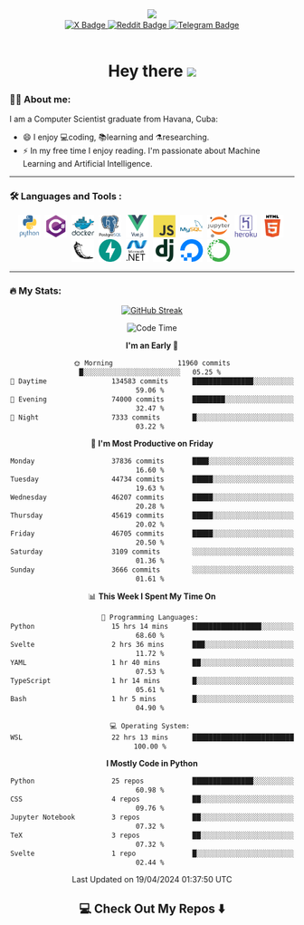 <!--
**lorainemg/lorainemg** is a ✨ _special_ ✨ repository because its `README.md` (this file) appears on your GitHub profile.

Here are some ideas to get you started:
-->
<div id="header" align="center">
  <img src="https://media.giphy.com/media/L1R1tvI9svkIWwpVYr/giphy.gif" width="300"/>
  <div id="badges">
<!--     <a href="https://www.linkedin.com/in/lorainemg">
      <img src="https://img.shields.io/badge/LinkedIn-blue?style=for-the-badge&logo=linkedin&logoColor=white" alt="LinkedIn Badge"/>
    </a> -->
      <a href="https://twitter.com/u_knoth1ng">
      <img src="https://img.shields.io/badge/Twitter-black?style=for-the-badge&logo=x&logoColor=white" alt="X Badge"/>
    </a>
    <a href="https://www.reddit.com/user/u_knothing">
      <img src="https://img.shields.io/badge/Reddit-red?logo=reddit&logoColor=white&style=for-the-badge" alt="Reddit Badge"/>
    </a>
    <a href="https://t.me/u_knothing">
      <img src="https://img.shields.io/badge/Telegram-white?logo=telegram&style=for-the-badge" alt="Telegram Badge"/>
    </a>
  </div>
  <img src="https://komarev.com/ghpvc/?username=lorainemg&style=flat-square&color=red" alt=""/>
</div>

<h1 align="center">Hey there <img src="https://media.giphy.com/media/hvRJCLFzcasrR4ia7z/giphy.gif" width="40"></h1>

<!-- ![Jokes Card](https://readme-jokes.vercel.app/api?hideBorder&theme=react) -->

### 👩‍💻 About me:

I am a Computer Scientist graduate from Havana, Cuba:

<!-- - 🔭 I'm currently working as a Professor at the University of Havana, where I teach Logic, Programming and Machine Learning. -->
- 😄 I enjoy 💻coding, 📚learning and ⚗️researching.
- ⚡ In my free time I enjoy reading. I'm passionate about Machine Learning and Artificial Intelligence.
<!-- - :mailbox:How to reach me: [![Linkedin Badge](https://img.shields.io/badge/Loraine-blue?style=flat&logo=Linkedin&logoColor=white)](https://www.linkedin.com/in/lorainemg) -->

---

### :hammer_and_wrench: Languages and Tools :
<div align="center">
  <img src="https://github.com/devicons/devicon/blob/master/icons/python/python-original-wordmark.svg" title="Python" alt="Python" width="40" height="40"/>&nbsp;
    <img src="https://github.com/devicons/devicon/blob/master/icons/csharp/csharp-original.svg" title="CSharp" alt="CSharp" width="40" height="40"/>&nbsp;
<!--     <img src="https://github.com/devicons/devicon/blob/master/icons/typescript/typescript-original.svg" title="Typescript" alt="Typescript" width="40" height="40"/>&nbsp; -->
    <img src="https://github.com/devicons/devicon/blob/master/icons/docker/docker-original-wordmark.svg" title="Docker" alt="Docker" width="40" height="40"/>&nbsp;
    <img src="https://github.com/devicons/devicon/blob/master/icons/postgresql/postgresql-original-wordmark.svg" title="PostgreSQL" alt="PostgreSQL" width="40" height="40"/>&nbsp;
  <img src="https://github.com/devicons/devicon/blob/master/icons/vuejs/vuejs-original-wordmark.svg" title="Vue" alt="Vue" width="40" height="40"/>&nbsp;
<!--     <img src="https://github.com/devicons/devicon/blob/master/icons/pandas/pandas-original-wordmark.svg" title="Pandas" alt="Pandas" width="40" height="40"/>&nbsp; -->
<!--   <img src="https://github.com/devicons/devicon/blob/master/icons/tensorflow/tensorflow-original-wordmark.svg" title="Tensorflow" alt="Tensorflow" width="80" height="40"/>&nbsp; -->
<!--   <img src="https://github.com/devicons/devicon/blob/master/icons/tailwindcss/tailwindcss-original-wordmark.svg" title="Tailwind" alt="Tailwind" width="40" height="40"/>&nbsp; -->
<!--   <img src="https://github.com/devicons/devicon/blob/master/icons/sqlalchemy/sqlalchemy-original-wordmark.svg" title="SQLAlchemy" alt="SQLAlchemy" width="40" height="40"/>&nbsp; -->
<!--     <img src="https://github.com/devicons/devicon/blob/master/icons/pytest/pytest-original-wordmark.svg" title="Pytest" alt="Pytest" width="40" height="40"/>&nbsp; -->
    <img src="https://github.com/devicons/devicon/blob/master/icons/javascript/javascript-original.svg" title="JavaScript" alt="JavaScript" width="40" height="40"/>&nbsp;
<!--     <img src="https://github.com/devicons/devicon/blob/master/icons/numpy/numpy-original-wordmark.svg" title="Numpy" alt="Numpy" width="40" height="40"/>&nbsp; -->
<!--     <img src="https://github.com/devicons/devicon/blob/master/icons/npm/npm-original-wordmark.svg" title="NPM" alt="NPM" width="40" height="40"/>&nbsp; -->
<!--     <img src="https://github.com/devicons/devicon/blob/master/icons/nodejs/nodejs-original-wordmark.svg" title="nodejs" alt="nodejs" width="40" height="40"/>&nbsp; -->
    <img src="https://github.com/devicons/devicon/blob/master/icons/mysql/mysql-original-wordmark.svg" title="MySQL" alt="MySQL" width="40" height="40"/>&nbsp;
<!--     <img src="https://github.com/devicons/devicon/blob/master/icons/mongodb/mongodb-original-wordmark.svg" title="mongodb" alt="mongodb" width="40" height="40"/>&nbsp; -->
<!--     <img src="https://github.com/devicons/devicon/blob/master/icons/linux/linux-original.svg" title="linux" alt="linux" width="40" height="40"/>&nbsp; -->
<!--     <img src="https://github.com/devicons/devicon/blob/master/icons/latex/latex-original.svg" title="latex" alt="latex" width="40" height="40"/>&nbsp; -->
    <img src="https://github.com/devicons/devicon/blob/master/icons/jupyter/jupyter-original-wordmark.svg" title="Jupyter" alt="Jupyter" width="40" height="40"/>&nbsp;
    <img src="https://github.com/devicons/devicon/blob/master/icons/heroku/heroku-original-wordmark.svg" title="Heroku" alt="Heroku" width="40" height="40"/>&nbsp;
    <img src="https://github.com/devicons/devicon/blob/master/icons/html5/html5-original-wordmark.svg" title="HTML5" alt="HTML5" width="40" height="40"/>&nbsp;
    <img src="https://github.com/devicons/devicon/blob/master/icons/flask/flask-original.svg" title="Flask" alt="Flask" width="40" height="40"/>&nbsp;
    <img src="https://github.com/devicons/devicon/blob/master/icons/fastapi/fastapi-plain.svg" title="Fastapi" alt="Fastapi" width="40" height="40"/>&nbsp;
    <img src="https://github.com/devicons/devicon/blob/master/icons/dot-net/dot-net-original-wordmark.svg" title="DotNET" alt="DotNET" width="40" height="40"/>&nbsp;
    <img src="https://github.com/devicons/devicon/blob/master/icons/django/django-plain.svg" title="Django" alt="Django" width="40" height="40"/>&nbsp;
    <img src="https://github.com/devicons/devicon/blob/master/icons/digitalocean/digitalocean-original.svg" title="DigitalOcean" alt="DigitalOcean" width="40" height="40"/>&nbsp;
<!--     <img src="https://github.com/devicons/devicon/blob/master/icons/bash/bash-original.svg" title="bash" alt="bash" width="40" height="40"/>&nbsp; -->
    <img src="https://github.com/devicons/devicon/blob/master/icons/anaconda/anaconda-original.svg" title="Anaconda" alt="Anaconda" width="40" height="40"/>&nbsp;
</div>

---

### :fire: My Stats:

<div align="center">
  
[![GitHub Streak](http://github-readme-streak-stats.herokuapp.com?user=lorainemg&theme=github-dark-blue&hide_border=true)](https://github.com/lorainemg)

<!-- [![My GitHub stats](https://github-readme-stats.vercel.app/api?username=lorainemg&theme=github_dark&count_private=true&show_icons=true&hide_border=true)](https://github.com/lorainemg)-->

<!-- [![Readme Card](https://github-readme-stats.vercel.app/api/pin/?username=lorainemg&repo=lorainemg)](https://github.com/anuraghazra/github-readme-stats) -->


<!-- [![Top Langs](https://github-readme-stats.vercel.app/api/top-langs/?username=lorainemg&layout=compact&theme=github_dark&hide_border=true&hide=css&count_private=true)](https://github.com/lorainemg) -->

<!--START_SECTION:waka-->
![Code Time](http://img.shields.io/badge/Code%20Time-2%2C303%20hrs%2023%20mins-blue)

**I'm an Early 🐤** 

```text
🌞 Morning                11960 commits       █░░░░░░░░░░░░░░░░░░░░░░░░   05.25 % 
🌆 Daytime                134583 commits      ███████████████░░░░░░░░░░   59.06 % 
🌃 Evening                74000 commits       ████████░░░░░░░░░░░░░░░░░   32.47 % 
🌙 Night                  7333 commits        █░░░░░░░░░░░░░░░░░░░░░░░░   03.22 % 
```
📅 **I'm Most Productive on Friday** 

```text
Monday                   37836 commits       ████░░░░░░░░░░░░░░░░░░░░░   16.60 % 
Tuesday                  44734 commits       █████░░░░░░░░░░░░░░░░░░░░   19.63 % 
Wednesday                46207 commits       █████░░░░░░░░░░░░░░░░░░░░   20.28 % 
Thursday                 45619 commits       █████░░░░░░░░░░░░░░░░░░░░   20.02 % 
Friday                   46705 commits       █████░░░░░░░░░░░░░░░░░░░░   20.50 % 
Saturday                 3109 commits        ░░░░░░░░░░░░░░░░░░░░░░░░░   01.36 % 
Sunday                   3666 commits        ░░░░░░░░░░░░░░░░░░░░░░░░░   01.61 % 
```


📊 **This Week I Spent My Time On** 

```text
💬 Programming Languages: 
Python                   15 hrs 14 mins      █████████████████░░░░░░░░   68.60 % 
Svelte                   2 hrs 36 mins       ███░░░░░░░░░░░░░░░░░░░░░░   11.72 % 
YAML                     1 hr 40 mins        ██░░░░░░░░░░░░░░░░░░░░░░░   07.53 % 
TypeScript               1 hr 14 mins        █░░░░░░░░░░░░░░░░░░░░░░░░   05.61 % 
Bash                     1 hr 5 mins         █░░░░░░░░░░░░░░░░░░░░░░░░   04.90 % 

💻 Operating System: 
WSL                      22 hrs 13 mins      █████████████████████████   100.00 % 
```

**I Mostly Code in Python** 

```text
Python                   25 repos            ███████████████░░░░░░░░░░   60.98 % 
CSS                      4 repos             ██░░░░░░░░░░░░░░░░░░░░░░░   09.76 % 
Jupyter Notebook         3 repos             ██░░░░░░░░░░░░░░░░░░░░░░░   07.32 % 
TeX                      3 repos             ██░░░░░░░░░░░░░░░░░░░░░░░   07.32 % 
Svelte                   1 repo              █░░░░░░░░░░░░░░░░░░░░░░░░   02.44 % 
```




 Last Updated on 19/04/2024 01:37:50 UTC
<!--END_SECTION:waka-->

<h2  align="center">💻 Check Out My Repos ⬇️ </h2>
  
